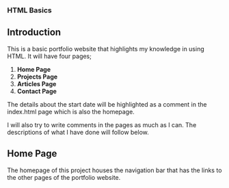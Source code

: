 ### HTML Basics

## Introduction

This is a basic portfolio website that highlights my knowledge in using HTML. It will have four pages;

1. **Home Page**
2. **Projects Page**
3. **Articles Page**
4. **Contact Page**

The details about the start date will be highlighted as a comment in the index.html page which is also the homepage.

I will also try to write comments in the pages as much as I can. The descriptions of what I have done will follow below.

## Home Page

The homepage of this project houses the navigation bar that has the links to the other pages of the portfolio website.

